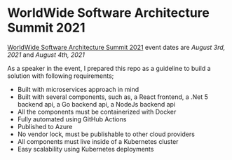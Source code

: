 # WorldWide Software Architecture Summit 2021

[WorldWide Software Architecture Summit 2021](https://geekle.us/software_architecture) event dates are _August 3rd, 2021_ and _August 4th, 2021_

As a speaker in the event, I prepared this repo as a guideline to build a solution with following requirements;

* Built with microservices approach in mind
* Built with several components, such as, a React frontend, a .Net 5 backend api, a Go backend api, a NodeJs backend api
* All the components must be containerized with Docker
* Fully automated using GitHub Actions
* Published to Azure
* No vendor lock, must be publishable to other cloud providers
* All components must live inside of a Kubernetes cluster
* Easy scalability using Kubernetes deployments
